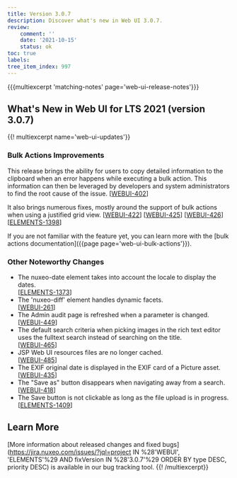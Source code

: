 ```yaml
---
title: Version 3.0.7
description: Discover what's new in Web UI 3.0.7.
review:
    comment: ''
    date: '2021-10-15'
    status: ok
toc: true
labels:
tree_item_index: 997
---
```


{{{multiexcerpt 'matching-notes' page='web-ui-release-notes'}}}

## What's New in Web UI for LTS 2021 (version 3.0.7)

{{! multiexcerpt name='web-ui-updates'}}

### Bulk Actions Improvements

This release brings the ability for users to copy detailed information to the clipboard when an error happens while executing a bulk action. This information can then be leveraged by developers and system administrators to find the root cause of the issue. [[WEBUI-402](https://jira.nuxeo.com/browse/WEBUI-402)]

It also brings numerous fixes, mostly around the support of bulk actions when using a justified grid view. [[WEBUI-422](https://jira.nuxeo.com/browse/WEBUI-422)] [[WEBUI-425](https://jira.nuxeo.com/browse/WEBUI-425)] [[WEBUI-426](https://jira.nuxeo.com/browse/WEBUI-426)] [[ELEMENTS-1398](https://jira.nuxeo.com/browse/ELEMENTS-1398)]

If you are not familiar with the feature yet, you can learn more with the [bulk actions documentation]({{page page='web-ui-bulk-actions'}}).

### Other Noteworthy Changes

- The nuxeo-date element takes into account the locale to display the dates.<br/>[[ELEMENTS-1373](https://jira.nuxeo.com/browse/ELEMENTS-1373)]
- The 'nuxeo-diff' element handles dynamic facets.<br/> [[WEBUI-261](https://jira.nuxeo.com/browse/WEBUI-261)]
- The Admin audit page is refreshed when a parameter is changed.<br/> [[WEBUI-449](https://jira.nuxeo.com/browse/WEBUI-449)]
- The default search criteria when picking images in the rich text editor uses the fulltext search instead of searching on the title.<br/> [[WEBUI-465](https://jira.nuxeo.com/browse/WEBUI-465)]
- JSP Web UI resources files are no longer cached.<br/> [[WEBUI-485](https://jira.nuxeo.com/browse/WEBUI-485)]
- The EXIF original date is displayed in the EXIF card of a Picture asset.<br/> [[WEBUI-435](https://jira.nuxeo.com/browse/WEBUI-435)]
- The "Save as" button disappears when navigating away from a search.<br/> [[WEBUI-418](https://jira.nuxeo.com/browse/WEBUI-418)]
- The Save button is not clickable as long as the file upload is in progress.<br/>[[ELEMENTS-1409](https://jira.nuxeo.com/browse/ELEMENTS-1409)]

## Learn More

[More information about released changes and fixed bugs](https://jira.nuxeo.com/issues/?jql=project IN %28'WEBUI', 'ELEMENTS'%29 AND fixVersion IN %28'3.0.7'%29 ORDER BY type DESC, priority DESC) is available in our bug tracking tool.
{{! /multiexcerpt}}
